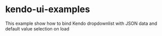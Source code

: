 # kendo-ui-examples
This example show how to bind Kendo dropdownlist with JSON data and default value selection on load

